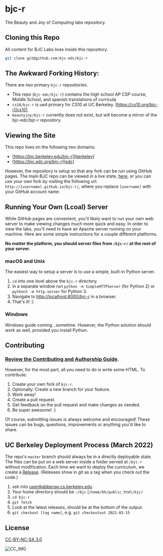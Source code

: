 # bjc-r 

The Beauty and Joy of Computing labs repository.

## Cloning this Repo

All content for BJC Labs lives inside this repository.

```sh
git clone git@github.com:bjc-edc/bjc-r
```

## The Awkward Forking History:

There are *two* primary `bjc-r` repositories.

* This repo (`bjc-edc/bjc-r`) contains the high school AP CSP course, Middle School, and spanish translations of curricula
* `cs10/bjc-r` is ued primary for CS10 at UC Berkeley. [https://cs10.org/bjc-r][cs10]
* `beautyjoy/bjc-r` currently does not exist, but will become a mirror of the bjc-edc/bjc-r repository.

## Viewing the Site

This repo lives on the following two domains:

* [https://bjc.berkeley.edu/bjc-r][berkeley]
* [https://bjc.edc.org/bjc-r][edc]

However, the repository is setup so that any fork can be run using GitHub pages.
The main BJC repo can be viewed in a live state, [here](gh), or you can use your own fork by visiting the following url: `http://[username].github.io/bjc-r/`, where you replace `[username]` with your GitHub account name.

## Running Your Own (Lcoal) Server
While GitHub pages are convenient, you'll likely want to run your own web server
to make viewing changes much more quick and easy. In order to view the labs, you'll need to have an Apache server running on your machine. Here are some simple instructions for a couple different platforms.

__No matter the platform, you should server files from `/bjc-r/` at the root of your server.__

### macOS and Unix
The easiest way to setup a server is to use a simple, built-in Python server.
1. `cd` into one level above the `bjc-r` directory.
2. In a separate window run `python -m SimpleHTTPServer` (for Python 2) or `python3 -m http.server` for Python 3.
3. Navigate to [http://localhost:8000/bjc-r][localhost] in a browser.
4. That's it! :)

### Windows
Windows guide coming...sometime. However, the Python solution should work as well, provided you install Python.

## Contributing

### [Review the Contributing and Authorship Guide][contributing].

However, for the most part, all you need to do is write some HTML.
To contribute:
1. Create your own fork of `bjc-r`.
2. Optionally: Create a new branch for your feature.
3. Work away!
4. Create a pull request.
5. Get feedback on the pull request and make changes as needed.
6. Be super awesome! :)

Of course, submitting issues is always welcome and encouraged! These issues can be bugs, questions, improvements or anything you'd like to share.

## UC Berkeley Deployment Process (March 2022)

The repo's `master` branch should always be in a directly deployable state. The files can be put on a web server inside a folder served at `/bjc-r` without modification. Each time we want to deploy the curriculum, we create a [Release](https://github.com/bjc-edc/bjc-r/releases). (Releases show in git as a tag when you check out the code.)

1. ssh into user@abbenay.cs.berkeley.edu
2. Your home directory should be `~/bjc` (`/home/bh/public_html/bjc/`
3. `cd bjc-r`
4. `git fetch`
5. Look at the latest releases, should be at the bottom of the output.
6. `git checkout [tag name]`, e.g. `git checkoutout 2022-03-15`

## License
[CC-BY-NC-SA 3.0][cc]

![CC_IMG][cc_img]

<!-- Links for the doc -->
[contributing]: docs/README.md
[cc]: https://creativecommons.org/licenses/by-nc-sa/3.0/
[cc_img]: https://i.creativecommons.org/l/by-nc-sa/3.0/88x31.png
[cs10]: https://cs10.org/bjc-r
[localhost]: http://localhost:8000/bjc-r
[berkeley]: https://bjc.berkeley.edu/bjc-r/
[edc]: https://bjc.edc.org/bjc-r
